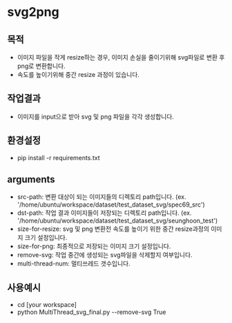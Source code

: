 # svg2png

## 목적
- 이미지 파일을 작게 resize하는 경우, 이미지 손실을 줄이기위해 svg파일로 변환 후 png로 변환합니다.
- 속도를 높이기위해 중간 resize 과정이 있습니다.

## 작업결과
- 이미지를 input으로 받아 svg 및 png 파일을 각각 생성합니다.

## 환경설정
- pip install -r requirements.txt

## arguments
- src-path: 변환 대상이 되는 이미지들의 디렉토리 path입니다. (ex. '/home/ubuntu/workspace/dataset/test_dataset_svg/spec69_src')
- dst-path: 작업 결과 이미지들이 저장되는 디렉토리 path입니다. (ex. '/home/ubuntu/workspace/dataset/test_dataset_svg/seunghoon_test')
- size-for-resize: svg 및 png 변환전 속도를 높이기 위한 중간 resize과정의 이미지 크기 설정입니다.
- size-for-png: 최종적으로 저장되는 이미지 크기 설정입니다.
- remove-svg: 작업 중간에 생성되는 svg파일을 삭제할지 여부입니다.
- multi-thread-num: 멀티쓰레드 갯수입니다.

## 사용예시
- cd [your workspace]
- python MultiThread_svg_final.py --remove-svg True

